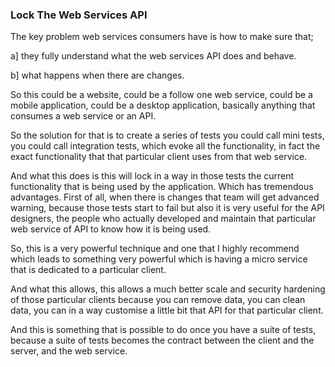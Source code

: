 ### Lock The Web Services API

The key problem web services consumers have is how to make sure that;

a] they fully understand what the web services API does and behave.

b] what happens when there are changes.

So this could be a website, could be a follow one web service, could be a mobile application, could be a desktop application, basically anything that consumes a web service or an API.

So the solution for that is to create a series of tests you could call mini tests, you could call integration tests, which evoke all the functionality, in fact the exact functionality that that particular client uses from that web service.

And what this does is this will lock in a way in those tests the current functionality that is being used by the application. Which has tremendous advantages. First of all, when there is changes that team will get advanced warning, because those tests start to fail but also it is very useful for the API designers, the people who actually developed and maintain that particular web service of API to know how it is being used.

So, this is a very powerful technique and one that I highly recommend which leads to something very powerful which is having a micro service that is dedicated to a particular client.

And what this allows, this allows a much better scale and security hardening of those particular clients because you can remove data, you can clean data, you can in a way customise a little bit that API for that particular client.

And this is something that is possible to do once you have a suite of tests, because a suite of tests becomes the contract between the client and the server, and the web service.
